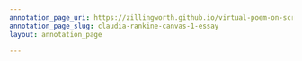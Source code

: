 ```yaml
---
annotation_page_uri: https://zillingworth.github.io/virtual-poem-on-screen/annotations/claudia-rankine-canvas-1-essay.json
annotation_page_slug: claudia-rankine-canvas-1-essay
layout: annotation_page

---
```

